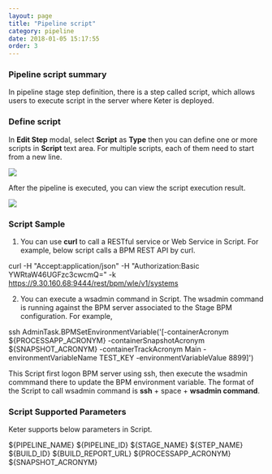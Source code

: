 ```yaml
---
layout: page
title: "Pipeline script"
category: pipeline
date: 2018-01-05 15:17:55
order: 3
---
```

### Pipeline script summary

  In pipeline stage step definition, there is a step called script, which allows users to execute script in the server where Keter is deployed.

### Define script

  In **Edit Step** modal, select **Script** as **Type** then you can define one or more scripts in **Script** text area. For multiple scripts, each of them need to start from a new line.
  
  ![][pipeline_create_script]
  
  After the pipeline is executed, you can view the script execution result.
  
  ![][pipeline_script_result]  
  
### Script Sample

  1. You can use **curl** to call a RESTful service or Web Service in Script. For example, below script calls a BPM REST API by curl.
  
  curl -H "Accept:application/json" -H "Authorization:Basic YWRtaW46UGFzc3cwcmQ=" -k https://9.30.160.68:9444/rest/bpm/wle/v1/systems
  
  2. You can execute a wsadmin command in Script. The wsadmin command is running against the BPM server associated to the Stage BPM configuration. For example,
  
  ssh AdminTask.BPMSetEnvironmentVariable('[-containerAcronym ${PROCESSAPP_ACRONYM} -containerSnapshotAcronym ${SNAPSHOT_ACRONYM} -containerTrackAcronym Main -environmentVariableName TEST_KEY -environmentVariableValue 8899]')
  
  This Script first logon BPM server using ssh, then execute the wsadmin commmand there to update the BPM environment variable. The format of the Script to call wsadmin command is **ssh** + space + **wsadmin command**.

### Script Supported Parameters
  
  Keter supports below parameters in Script.
  
  ${PIPELINE_NAME}
  ${PIPELINE_ID}
  ${STAGE_NAME}
  ${STEP_NAME}
  ${BUILD_ID}
  ${BUILD_REPORT_URL}
  ${PROCESSAPP_ACRONYM}
  ${SNAPSHOT_ACRONYM}
	
	
[pipeline_create_script]: ../images/pipeline/pipeline_create_script.png
[pipeline_script_result]: ../images/pipeline/pipeline_script_result.png 
